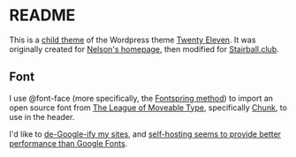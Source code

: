 # README
This is a [child theme](https://developer.wordpress.org/themes/advanced-topics/child-themes/) of the Wordpress theme [Twenty Eleven](https://wordpress.com/theme/twentyeleven). It was originally created for [Nelson's homepage](http://www.skyfaller.space), then modified for [Stairball.club](http://www.stairball.club/). 

## Font
I use @font-face (more specifically, the [Fontspring method](http://www.fontspring.com/blog/the-new-bulletproof-font-face-syntax)) to import an open source font from [The League of Moveable Type](http://www.theleagueofmoveabletype.com/), specifically [Chunk](https://www.theleagueofmoveabletype.com/chunk), to use in the header.

I'd like to [de-Google-ify my sites](https://markosaric.com/degoogleify/), and [self-hosting seems to provide better performance than Google Fonts](https://www.tunetheweb.com/blog/should-you-self-host-google-fonts/).
